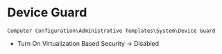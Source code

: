 # Device Guard

`Computer Configuration\Administrative Templates\System\Device Guard`

- Turn On Virtualization Based Security -> Disabled